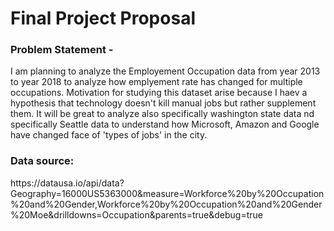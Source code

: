 <h1> Final Project Proposal </h1>

<h3> Problem Statement - </h3> 

I am planning to analyze the Employement Occupation data from year 2013 to year 2018 to analyze how emplyement rate has changed for multiple occupations. Motivation for studying this dataset arise because I haev a hypothesis that technology doesn't kill manual jobs but rather supplement them. It will be great to analyze also specifically washington state data nd specifically Seattle data to understand how Microsoft, Amazon and Google have changed face of 'types of jobs' in the city. 


<h3> Data source: </h3> 
https://datausa.io/api/data?Geography=16000US5363000&measure=Workforce%20by%20Occupation%20and%20Gender,Workforce%20by%20Occupation%20and%20Gender%20Moe&drilldowns=Occupation&parents=true&debug=true 
